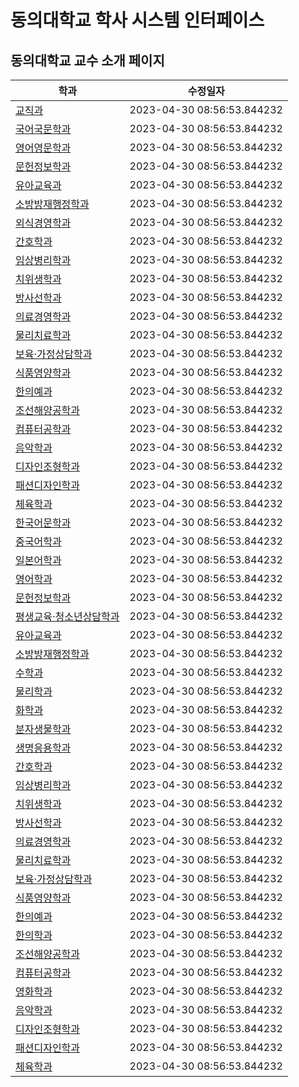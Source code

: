 # 동의대학교 학사 시스템 인터페이스

## 동의대학교 교수 소개 페이지

|학과|수정일자|
|---|------|
|[교직과](https://teacher.deu.ac.kr/teacher/sub02.do)|2023-04-30 08:56:53.844232|
|[국어국문학과](https://koreanl.deu.ac.kr/koreanl/sub02.do)|2023-04-30 08:56:53.844232|
|[영어영문학과](http://english.deu.ac.kr/english/sub02.do)|2023-04-30 08:56:53.844232|
|[문헌정보학과](https://lis.deu.ac.kr/lis/sub02.do)|2023-04-30 08:56:53.844232|
|[유아교육과](https://ece.deu.ac.kr/ece/sub02.do)|2023-04-30 08:56:53.844232|
|[소방방재행정학과](https://fire.deu.ac.kr/fire/sub02.do)|2023-04-30 08:56:53.844232|
|[외식경영학과](http://neweatingout.deu.ac.kr/neweatingout/sub02.do)|2023-04-30 08:56:53.844232|
|[간호학과](http://newnursing.deu.ac.kr/newnursing/sub02.do)|2023-04-30 08:56:53.844232|
|[임상병리학과](http://1cls.deu.ac.kr/1cls/sub02.do)|2023-04-30 08:56:53.844232|
|[치위생학과](http://dental.deu.ac.kr/dental/sub02.do)|2023-04-30 08:56:53.844232|
|[방사선학과](http://RS.deu.ac.kr/RS/sub02.do)|2023-04-30 08:56:53.844232|
|[의료경영학과](http://hcm1.deu.ac.kr/hcm1/sub02.do)|2023-04-30 08:56:53.844232|
|[물리치료학과](http://pt.deu.ac.kr/pt/sub02.do)|2023-04-30 08:56:53.844232|
|[보육·가정상담학과](http://childfamily.deu.ac.kr/childfamily/sub02.do)|2023-04-30 08:56:53.844232|
|[식품영양학과](http://FN.deu.ac.kr/FN/sub02.do)|2023-04-30 08:56:53.844232|
|[한의예과](https://omc.deu.ac.kr/omc/sub02.do)|2023-04-30 08:56:53.844232|
|[조선해양공학과](http://naoe.deu.ac.kr/naoe/sub02.do)|2023-04-30 08:56:53.844232|
|[컴퓨터공학과](http://computer.deu.ac.kr/computer/sub02.do)|2023-04-30 08:56:53.844232|
|[음악학과](http://music.deu.ac.kr/music/sub02.do)|2023-04-30 08:56:53.844232|
|[디자인조형학과](http://designart.deu.ac.kr/designart/sub02.do)|2023-04-30 08:56:53.844232|
|[패션디자인학과](http://fashion.deu.ac.kr/fashion/sub02.do)|2023-04-30 08:56:53.844232|
|[체육학과](http://deptpe.deu.ac.kr/deptpe/sub02.do)|2023-04-30 08:56:53.844232|
|[한국어문학과](https://www.deu.ac.kr/www/dept/member/3/2)|2023-04-30 08:56:53.844232|
|[중국어학과](https://www.deu.ac.kr/www/dept/member/4/2)|2023-04-30 08:56:53.844232|
|[일본어학과](https://www.deu.ac.kr/www/dept/member/5/2)|2023-04-30 08:56:53.844232|
|[영어학과](https://www.deu.ac.kr/www/dept/member/6/2)|2023-04-30 08:56:53.844232|
|[문헌정보학과](https://www.deu.ac.kr/www/dept/member/20/2)|2023-04-30 08:56:53.844232|
|[평생교육·청소년상담학과](https://www.deu.ac.kr/www/dept/member/22/2)|2023-04-30 08:56:53.844232|
|[유아교육과](https://www.deu.ac.kr/www/dept/member/23/2)|2023-04-30 08:56:53.844232|
|[소방방재행정학과](https://www.deu.ac.kr/www/dept/member/26/2)|2023-04-30 08:56:53.844232|
|[수학과](https://www.deu.ac.kr/www/dept/member/26/2)|2023-04-30 08:56:53.844232|
|[물리학과](https://www.deu.ac.kr/www/dept/member/27/2)|2023-04-30 08:56:53.844232|
|[화학과](https://www.deu.ac.kr/www/dept/member/28/2)|2023-04-30 08:56:53.844232|
|[분자생물학과](https://www.deu.ac.kr/www/dept/member/29/2)|2023-04-30 08:56:53.844232|
|[생명응용학과](https://www.deu.ac.kr/www/dept/member/30/2)|2023-04-30 08:56:53.844232|
|[간호학과](https://www.deu.ac.kr/www/dept/member/32/2)|2023-04-30 08:56:53.844232|
|[임상병리학과](https://www.deu.ac.kr/www/dept/member/33/2)|2023-04-30 08:56:53.844232|
|[치위생학과](https://www.deu.ac.kr/www/dept/member/34/2)|2023-04-30 08:56:53.844232|
|[방사선학과](https://www.deu.ac.kr/www/dept/member/35/2)|2023-04-30 08:56:53.844232|
|[의료경영학과](https://www.deu.ac.kr/www/dept/member/36/2)|2023-04-30 08:56:53.844232|
|[물리치료학과](https://www.deu.ac.kr/www/dept/member/37/2)|2023-04-30 08:56:53.844232|
|[보육·가정상담학과](https://www.deu.ac.kr/www/dept/member/38/2)|2023-04-30 08:56:53.844232|
|[식품영양학과](https://www.deu.ac.kr/www/dept/member/39/2)|2023-04-30 08:56:53.844232|
|[한의예과](https://www.deu.ac.kr/www/dept/member/41/2)|2023-04-30 08:56:53.844232|
|[한의학과](https://www.deu.ac.kr/www/dept/member/42/2)|2023-04-30 08:56:53.844232|
|[조선해양공학과](https://www.deu.ac.kr/www/dept/member/52/2)|2023-04-30 08:56:53.844232|
|[컴퓨터공학과](https://www.deu.ac.kr/www/dept/member/54/2)|2023-04-30 08:56:53.844232|
|[영화학과](https://www.deu.ac.kr/www/dept/member/58/2)|2023-04-30 08:56:53.844232|
|[음악학과](https://www.deu.ac.kr/www/dept/member/60/2)|2023-04-30 08:56:53.844232|
|[디자인조형학과](https://www.deu.ac.kr/www/dept/member/61/2)|2023-04-30 08:56:53.844232|
|[패션디자인학과](https://www.deu.ac.kr/www/dept/member/62/2)|2023-04-30 08:56:53.844232|
|[체육학과](https://www.deu.ac.kr/www/dept/member/63/2)|2023-04-30 08:56:53.844232|